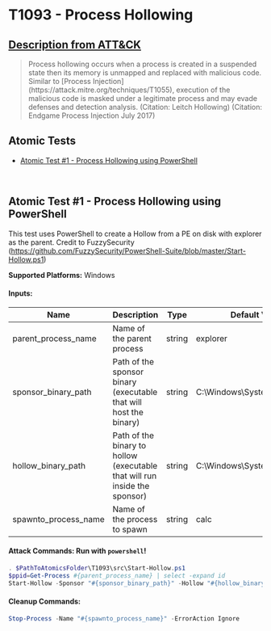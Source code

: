 # T1093 - Process Hollowing

## [Description from ATT&CK](https://attack.mitre.org/wiki/Technique/T1093)

<blockquote>Process hollowing occurs when a process is created in a suspended state then its memory is unmapped and replaced with malicious code. Similar to [Process Injection](https://attack.mitre.org/techniques/T1055), execution of the malicious code is masked under a legitimate process and may evade defenses and detection analysis. (Citation: Leitch Hollowing) (Citation: Endgame Process Injection July 2017)</blockquote>

## Atomic Tests

- [Atomic Test #1 - Process Hollowing using PowerShell](#atomic-test-1---process-hollowing-using-powershell)

<br/>

## Atomic Test #1 - Process Hollowing using PowerShell

This test uses PowerShell to create a Hollow from a PE on disk with explorer as the parent.
Credit to FuzzySecurity (https://github.com/FuzzySecurity/PowerShell-Suite/blob/master/Start-Hollow.ps1)

**Supported Platforms:** Windows

#### Inputs:

| Name | Description | Type | Default Value | 
|------|-------------|------|---------------|
| parent_process_name | Name of the parent process | string | explorer|
| sponsor_binary_path | Path of the sponsor binary (executable that will host the binary) | string | C:&#92;Windows&#92;System32&#92;calc.exe|
| hollow_binary_path | Path of the binary to hollow (executable that will run inside the sponsor) | string | C:&#92;Windows&#92;System32&#92;cmd.exe|
| spawnto_process_name | Name of the process to spawn | string | calc|

#### Attack Commands: Run with `powershell`!

```powershell
. $PathToAtomicsFolder\T1093\src\Start-Hollow.ps1
$ppid=Get-Process #{parent_process_name} | select -expand id
Start-Hollow -Sponsor "#{sponsor_binary_path}" -Hollow "#{hollow_binary_path}" -ParentPID $ppid -Verbose
```

#### Cleanup Commands:

```powershell
Stop-Process -Name "#{spawnto_process_name}" -ErrorAction Ignore
```

<br/>
